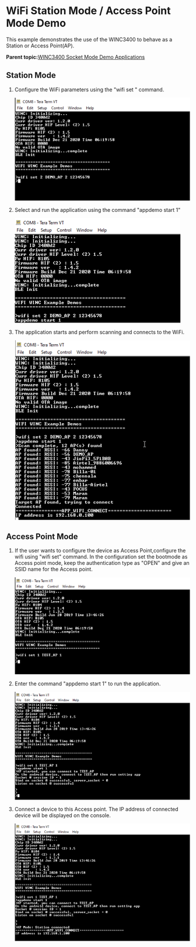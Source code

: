 # WiFi Station Mode / Access Point Mode Demo

This example demonstrates the use of the WINC3400 to behave as a Station or Access Point\(AP\).

**Parent topic:**[WINC3400 Socket Mode Demo Applications](GUID-0F3F81B8-4EC2-400B-BA38-648D7FD12A61.md)

## Station Mode

1.  Configure the WiFi parameters using the "wifi set " command.

    ![wifi_config](GUID-5EC3A087-C2C1-4346-AF85-DA206B65FECD-low.png)

2.  Select and run the application using the command "appdemo start 1"

    ![ap_scan_start](GUID-5E49C069-B312-44BD-8A0E-3F7C14DBF750-low.png)

3.  The application starts and perform scanning and connects to the WiFi.

    ![ap_scan_console](GUID-90C30C20-47D6-430A-A568-09511FEFD345-low.png)


## Access Point Mode

1.  If the user wants to configure the device as Access Point,configure the wifi using "wifi set" command. In the configuration set the bootmode as Access point mode, keep the authentication type as "OPEN" and give an SSID name for the Access point.

    ![ap_mode_config_cmd](GUID-FC39DF11-AFA0-471D-BEAA-AF56D39861CC-low.png)

2.  Enter the command "appdemo start 1" to run the application.

    ![ap_mode_config](GUID-EE8864DD-4B93-4E6B-8D5D-A47A3F77536F-low.png)

3.  Connect a device to this Access point. The IP address of connected device will be displayed on the console.

    ![ap_mode_connected](GUID-B48F7F9E-0232-4BC2-A683-EAB73472EB0D-low.png)


